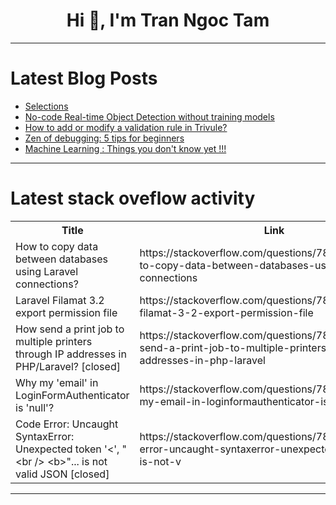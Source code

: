 <h1 align="center">Hi 👋, I'm Tran Ngoc Tam</h1>

---

# Latest Blog Posts 
<!-- BLOG-POST-LIST:START -->
- [Selections](https://dev.to/paulike/selections-1l9c)
- [No-code Real-time Object Detection without training models](https://dev.to/miguelaeh/no-code-real-time-object-detection-without-training-models-59b0)
- [How to add or modify a validation rule in Trivule?](https://dev.to/claudye/how-to-add-or-modify-a-validation-rule-in-trivule-324b)
- [Zen of debugging: 5 tips for beginners](https://dev.to/educative/zen-of-debugging-5-tips-for-beginners-18pg)
- [Machine Learning : Things you don&#39;t know yet !!!](https://dev.to/rishabhjaincodes/machine-learning-things-you-dont-know-yet--8b8)
<!-- BLOG-POST-LIST:END -->

---

# Latest stack oveflow activity
<table>
  <tr><th>Title</th><th>Link</th></tr>
  <!-- STACKOVERFLOW:START --><tr><td>How to copy data between databases using Laravel connections?</td><td>https://stackoverflow.com/questions/78418635/how-to-copy-data-between-databases-using-laravel-connections</td></tr><tr><td>Laravel Filamat 3.2 export permission file</td><td>https://stackoverflow.com/questions/78418536/laravel-filamat-3-2-export-permission-file</td></tr><tr><td>How send a print job to multiple printers through IP addresses in PHP/Laravel? [closed]</td><td>https://stackoverflow.com/questions/78418495/how-send-a-print-job-to-multiple-printers-through-ip-addresses-in-php-laravel</td></tr><tr><td>Why my &#39;email&#39; in LoginFormAuthenticator is &#39;null&#39;?</td><td>https://stackoverflow.com/questions/78418484/why-my-email-in-loginformauthenticator-is-null</td></tr><tr><td>Code Error: Uncaught SyntaxError: Unexpected token &#39;&lt;&#39;, &quot;&lt;br /&gt; &lt;b&gt;&quot;... is not valid JSON [closed]</td><td>https://stackoverflow.com/questions/78418371/code-error-uncaught-syntaxerror-unexpected-token-br-b-is-not-v</td></tr><!-- STACKOVERFLOW:END -->
</table>

---


